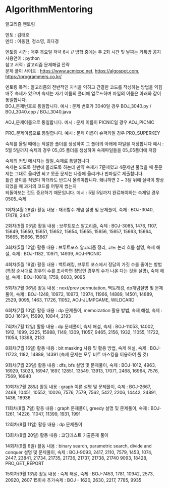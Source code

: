 # AlgorithmMentoring

알고리즘 멘토링

멘토 : 김태호  
멘티 : 이동현, 정소영, 최다경

멘토링 시간 : 매주 목요일 저녁 6시 // 방학 중에는 주 2회 시간 및 날짜는 카톡방 공지
사용언어 : python  
참고 서적 : 알고리즘 문제해결 전략  
문제 풀이 사이트 : https://www.acmicpc.net, https://algospot.com, https://programmers.co.kr/  

멘토링 목적 : 알고리즘의 전반적인 지식을 익히고 간결한 코드를 작성하는 방법을 익힘  
매주 숙제가 있으며 숙제는 자기 이름의 폴더에 업로드하며 파일의 이름은 아래와 같이 통일합니다.  
BOJ_문제번호로 통일합니다. 예시 : 문제 번호가 3040일 경우 BOJ_3040.py / BOJ_3040.cpp / BOJ_3040.java  

AOJ_문제이름으로 통일합니다. 예시 : 문제 이름이 PICNIC일 경우 AOJ_PICNIC    

PRO_문제이름으로 통일합니다. 예시 : 문제 이름이 슈퍼키일 경우 PRO_SUPERKEY  
  
  
숙제를 올릴 때에는 적절한 폴더를 생성하여 그 폴더의 아래에 파일을 저장합니다
예시 : 5월 5일까지 숙제의 경우 05_05 폴더를 생성하여 숙제파일들을 05_05폴더에 저장  
  
숙제의 커밋 메시지는 월일_숙제로 통일합니다  
숙제는 되도록 한번에 올리도록 하는데 만약 숙제가 7문제였고 4문제만 풀었을 때 푼문제는 그대로 올리면 되고 못푼 문제는 나중에 올리거나 빈파일로 제출합니다.  
틀린 풀이를 적었다 하더라도 반드시 올려야합니다. 왜냐하면 2 ~ 3달 뒤에 실력이 향상되었을 때 과거의 코드를 어떻게 썼는지  
되돌아보는 것도 중요하기 때문입니다.
예시 : 5월 5일까지 완료해야하는 숙제일 경우 0505_숙제  

1회차(4월 28일) 활동 내용 : 재귀함수 개념 설명 및 문제풀이, 숙제 : BOJ-3040, 17478, 2447  

2회차(5월 05일) 활동 내용 : 브루트포스 알고리즘, 숙제 : BOJ-3085, 1476, 1107, 15649, 15650, 15651, 15652, 15654, 15655, 15656, 15657, 15663, 15664, 15665, 15666, 15667

3회차(5월 12일) 활동 내용 : 브루트포스 알고리즘 정리, 코드 논리 흐름 설명, 숙제 해설, 숙제 : BOJ-1182, 10971, 14939, AOJ-PICNIC

4회차(5월 19일) 활동 내용 : 백트래킹, 브루트 포스에서 정답의 가짓 수를 줄이는 방법 (특정 순서대로 경우의 수를 조사하면 정답인 경우의 수가 나온 다는 것을 설명), 숙제 해설, 숙제 : BOJ-10819, 1759, 6603, 9095

5회차(7월 06일) 활동 내용 : next/prev permutation, 백트래킹, dp개념설명 및 문제풀이, 숙제 : BOJ-1248, 10972, 10973, 10974, 11966, 14889, 14501, 14889, 2529, 9095, 1463, 11726, 11052, AOJ-JUMPGAME, WILDCARD

6회차(7월 10일) 활동 내용 : dp 문제풀이, memoization 활용 방법, 숙제 해설, 숙제 : BOJ-16194, 15990, 10844, 2193

7회차(7월 12일) 활동 내용 : dp 문제풀이, 숙제 해설, 숙제 : BOJ-11053, 14002, 1912, 1699, 2225, 15988, 1149, 1309, 11057, 9465, 2156, 1932, 11055, 11722, 11054, 13398, 2133

8회차(7월 16일) 활동 내용 : bit masking 사용 및 활용 방법, 숙제 해설, 숙제 : BOJ-11723, 1182, 14889, 14391 (숙제 문제는 모두 비트 마스킹을 이용하여 풀 것)

9회차(7월 23일) 활동 내용 : dfs, bfs 설명 및 문제풀이, 숙제 : BOJ-1012, 4963, 16929, 13023, 16947, 1697, 12851, 13549, 13913, 17071, 2468, 16964, 7576, 7569, 16940

10회차(7월 28일) 활동 내용 : graph 이론 설명 및 문제풀이, 숙제 : BOJ-2667, 2468, 10451, 10552, 10026, 7576, 7579, 7562, 5427, 2206, 14442, 24891, 1436, 16936

11회차(8월 7일) 활동 내용 : graph 문제풀이, greedy 설명 및 문제풀이, 숙제 : BOJ-1261, 14226, 11047, 11399, 1931, 1991

12회차(8월 11일) 활동 내용 : dp 문제풀이

13회차(8월 20일) 활동 내용 : 코딩테스트 기출문제 풀이

14회차(9월 6일) 활동 내용 : binary search, parametric search, divide and conquer 설명 및 문제풀이, 숙제 : BOJ-9093, 2417, 2110, 7579, 1453, 1074, 2447, 23841, 21734, 21735, 21736, 21737, 21738, 21740
9093, 18428, PRO_GET_REPORT

15회차(9월 13일) 활동 내용 : 숙제 해설, 숙제 : BOJ-7453, 1781, 10942, 2573, 20920, 2607
15회차 추가숙제 : BOJ - 1620, 2630, 2217, 7785, 9935
